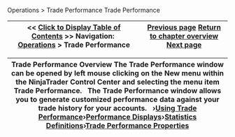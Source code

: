 ﻿
Operations > Trade Performance
Trade Performance

| << [Click to Display Table of Contents](trade_performance.md) >> **Navigation:**     [Operations](operations.md) > Trade Performance | [Previous page](timeandsales_windowlinking.md) [Return to chapter overview](operations.md) [Next page](using_trade_performance.md) |
| --- | --- |

| Trade Performance Overview The Trade Performance window can be opened by left mouse clicking on the New menu within the NinjaTrader Control Center and selecting the menu item Trade Performance.   The Trade Performance window allows you to generate customized performance data against your trade history for your accounts.   ›[Using Trade Performance](using_trade_performance.md)›[Performance Displays](performance_displays.md)›[Statistics Definitions](statistics_definitions.md)›[Trade Performance Properties](trade_performance_properties.md) |
| --- |

